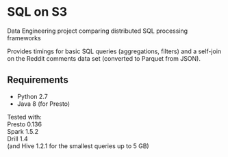 # SQL on S3
Data Engineering project comparing distributed SQL processing frameworks

Provides timings for basic SQL queries (aggregations, filters) and a self-join on the Reddit comments data set (converted to Parquet from JSON).

## Requirements
* Python 2.7
* Java 8 (for Presto)

Tested with:  
Presto 0.136  
Spark 1.5.2  
Drill 1.4  
(and Hive 1.2.1 for the smallest queries up to 5 GB)
